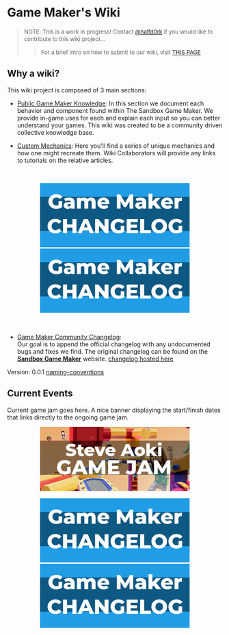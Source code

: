 # Game Maker's Wiki

> <font size="2">NOTE: This is a work in progress! Contact [@halfd0rk](https://twitter.com/halfd0rk) if you would like to contribute to this wiki project...
>
>> For a brief intro on how to submit to our wiki, visit [THIS PAGE]()</font>

## Why a wiki?

This wiki project is composed of 3 main sections:

- [Public Game Maker Knowledge](https://github.com/Drassil/git-wiki-theme): In this section we document each behavior and component found within The Sandbox Game Maker. We provide in-game uses for each and explain each input so you can better understand your games. This wiki was created to be a community driven collective knowledge base.


- [Custom Mechanics](): Here you'll find a series of unique mechanics and how one might recreate them. Wiki Collaborators will provide any links to tutorials on the relative articles.

<br>
<p style="text-align: center;"> 
<td><a href="https://www.sandbox.game/en/create/changelog/"><img src="/assets/game-maker-changelog.jpg" style="width:350px;height:150px;"></a></td>
<td><a href="https://www.sandbox.game/en/create/changelog/"><img src="/assets/game-maker-changelog.jpg" style="width:350px;height:150px;"></a></td>
</p>
<br>


- [Game Maker Community Changelog](https://www.sandbox.game/en/create/changelog/):\
 Our goal is to append the official changelog with any undocumented bugs and fixes we find. The original changelog can be found on the [**Sandbox Game Maker**](https://www.sandbox.game/en/create/changelog/) website. 
[changelog hosted here](gm-changelog)

Version: 0.0.1
[naming-conventions](https://gamemakers.wiki/naming-conventions)


## Current Events

Current game jam goes here. A nice banner displaying the start/finish dates that links directly to the ongoing game jam.
<p align=center><a href="https://medium.com/sandbox-game/steve-aoki-game-jam-results-118ab03f63e7"><img src="/assets/game-jam-banner.jpg" style="width:350px;height:150px;">

<br>
<center>
<td><a href="https://www.sandbox.game/en/create/changelog/"><img src="/assets/game-maker-changelog.jpg" style="width:350px;height:150px;"></a></td>
<td><a href="https://www.sandbox.game/en/create/changelog/"><img src="/assets/game-maker-changelog.jpg" style="width:350px;height:150px;"></a></td>
</center>
<br>
